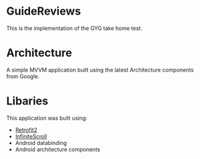 # GuideReviews
This is the implementation of the GYG take home test.
# Architecture
A simple MVVM application built using the latest Architecture components from Google.
# Libaries
This application was built using:

* [Retrofit2](https://github.com/square/retrofit "Retrofit")
* [InfiniteScroll](https://github.com/pwittchen/InfiniteScroll "InfiniteScroll")
* Android databinding
* Android architecture components
